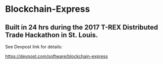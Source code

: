 # Blockchain-Express

## Built in 24 hrs during the 2017 T-REX Distributed Trade Hackathon in St. Louis.

See Devpost link for details:

https://devpost.com/software/blockchain-express
